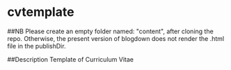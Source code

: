 # cvtemplate

##NB
Please create an empty folder named: "content", after cloning the repo. Otherwise, the present version of blogdown does not render the .html file in the publishDir.

##Description
Template of Curriculum Vitae
